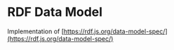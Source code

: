 # RDF Data Model

Implementation of [https://rdf.js.org/data-model-spec/](https://rdf.js.org/data-model-spec/)
